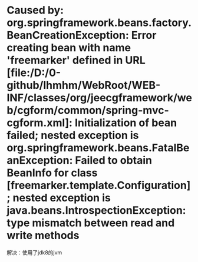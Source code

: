 # Caused by: org.springframework.beans.factory.BeanCreationException: Error creating bean with name 'freemarker' defined in URL [file:/D:/0-github/lhmhm/WebRoot/WEB-INF/classes/org/jeecgframework/web/cgform/common/spring-mvc-cgform.xml]: Initialization of bean failed; nested exception is org.springframework.beans.FatalBeanException: Failed to obtain BeanInfo for class [freemarker.template.Configuration]; nested exception is java.beans.IntrospectionException: type mismatch between read and write methods

解决：使用了jdk8的jvm